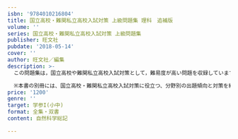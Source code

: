 ```yaml
---
isbn: '9784010216804'
title: 国立高校・難関私立高校入試対策 上級問題集 理科　追補版
volume: ''
series: 国立高校・難関私立高校入試対策 上級問題集
publisher: 旺文社
pubdate: '2018-05-14'
cover: ''
author: 旺文社／編集
description: >-
  この問題集は，国立高校や難関私立高校入試対策として，難易度が高い問題を収録しています。厳選されたハイレベル過去問を解くことによって，入試を突破するための実力を着実に養えます。詳しい解説を収録した別冊解答も付いているので，解けなかった問題もその解き方を身につけることができます。最後には，実力を試せる模擬試験も収録しています。

  ※本書の別冊には、国立高校・難関私立高校入試対策に役立つ、分野別の出題傾向と対策を紹介した分析記事を追補しています。
price: '1200'
genre: ''
target: 学参I(小中)
format: 全集・双書
content: 自然科学総記

---
```

